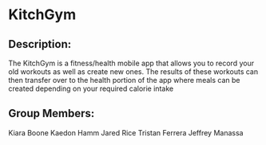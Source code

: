 # KitchGym
## Description:

The KitchGym is a fitness/health mobile app that allows you to record your old workouts as well as create new ones. The results of these workouts can then transfer over to the health portion of the app where meals can be created depending on your required calorie intake

## Group Members:
Kiara Boone
Kaedon Hamm
Jared Rice
Tristan Ferrera
Jeffrey Manassa